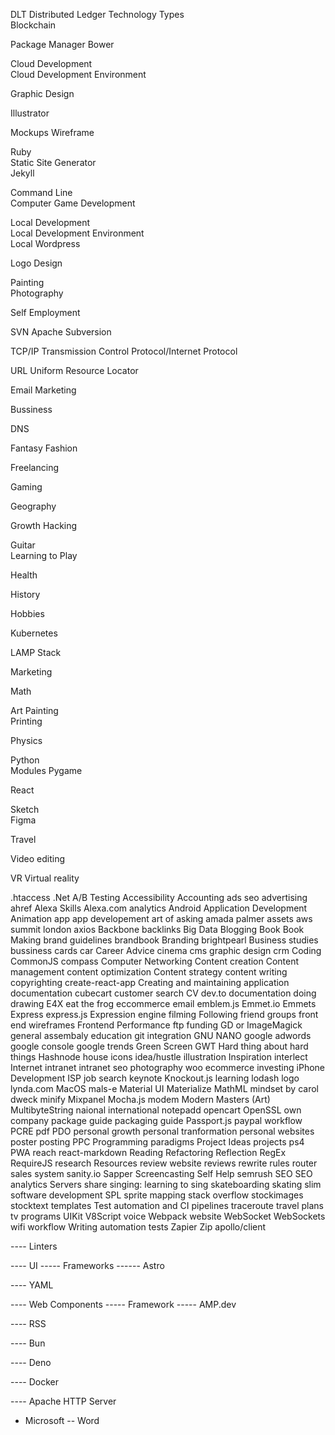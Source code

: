 DLT	Distributed Ledger Technology
Types	
Blockchain	
	
Package Manager	
Bower	
	
Cloud Development	
Cloud Development Environment	
	
Graphic Design	
	
Illustrator	
	
Mockups	
Wireframe	
	
	
Ruby	
Static Site Generator	
Jekyll	
	
	
Command Line	
Computer Game Development	
	
	
	
Local Development	
Local Development Environment	
Local Wordpress	
	
	
Logo Design	
	
	
Painting	
Photography	
	
	
Self Employment	
	
SVN 	Apache Subversion
	
TCP/IP	Transmission Control Protocol/Internet Protocol
	
URL	Uniform Resource Locator
	
Email Marketing	
	
Bussiness	
	
DNS	
	
Fantasy	
Fashion	
	
Freelancing	
	
Gaming	
	
Geography	
	
Growth Hacking	
	
Guitar	
Learning to Play	
	
Health	
	
History	
	
Hobbies	
	
Kubernetes	
	
LAMP Stack	
	
Marketing	
	
Math	
	
Art	
Painting	
Printing	
	
Physics	
	
Python	
Modules	
Pygame	
	
React	
	
Sketch	
Figma	
	
Travel	
	
Video editing	
	
VR	Virtual reality



.htaccess
.Net
A/B Testing
Accessibility
Accounting
ads seo
advertising
ahref
Alexa Skills
Alexa.com
analytics
Android Application Development
Animation
app
app developement
art of asking amada palmer
assets
aws summit london
axios
Backbone
backlinks
Big Data
Blogging
Book
Book Making
brand guidelines
brandbook
Branding
brightpearl
Business studies
bussiness cards
car
Career Advice
cinema
cms graphic design crm
Coding
CommonJS
compass 
Computer Networking
Content creation
Content management
content optimization
Content strategy
content writing
copyrighting
create-react-app
Creating and maintaining application documentation
cubecart
customer search
CV
dev.to
documentation
doing
drawing
E4X
eat the frog
eccommerce
email
emblem.js
Emmet.io
Emmets
Express
express.js
Expression engine
filming
Following
friend groups
front end wireframes
Frontend Performance
ftp
funding
GD or ImageMagick
general assembaly education 
git integration
GNU NANO
google adwords
google console
google trends
Green Screen
GWT
Hard thing about hard things
Hashnode
house
icons
idea/hustle
illustration
Inspiration
interlect
Internet
intranet
intranet seo photography woo ecommerce
investing
iPhone Development
ISP
job search
keynote
Knockout.js
learning
lodash
logo
lynda.com
MacOS
mals-e
Material UI
Materialize
MathML
mindset by carol dweck
minify
Mixpanel
Mocha.js
modem
Modern Masters (Art)
MultibyteString
naional international
notepadd
opencart
OpenSSL
own company
package guide
packaging guide
Passport.js
paypal workflow
PCRE
pdf
PDO
personal growth
personal tranformation
personal websites
poster
posting
PPC
Programming paradigms
Project Ideas
projects
ps4
PWA
reach
react-markdown
Reading
Refactoring
Reflection
RegEx
RequireJS
research
Resources
review website
reviews
rewrite rules
router
sales system
sanity.io
Sapper
Screencasting
Self Help
semrush
SEO
SEO analytics
Servers
share
singing: learning to sing
skateboarding
skating
slim
software development
SPL
sprite mapping
stack overflow
stockimages
stocktext
templates
Test automation and CI pipelines
traceroute
travel plans
tv programs
UIKit
V8Script
voice
Webpack
website
WebSocket
WebSockets
wifi
workflow
Writing automation tests
Zapier
Zip
apollo/client









---- Linters

---- UI
----- Frameworks
------ Astro



---- YAML

---- Web Components
----- Framework
----- AMP.dev

---- RSS

---- Bun

---- Deno

---- Docker

---- Apache HTTP Server



- Microsoft
-- Word